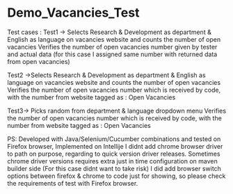 # Demo_Vacancies_Test


Test cases :
Test1 -> Selects Research & Development as department & English as language on vacancies website and counts the number of open vacancies
         Verifies the number of open vacancies number given by tester and actual data (for this case I assigned same number with returned data from open vacancies)
         
Test2 ->Selects Research & Development as department & English as language on vacancies website and counts the number of open vacancies
        Verifies the number of open vacancies number which is received by code, with the number from website tagged as : Open Vacancies
        
Test3-> Picks random from department & language dropdown menu 
         Verifies the number of open vacancies number which is received by code, with the number from website tagged as : Open Vacancies


PS:
Developed with Java/Selenium/Cucumber combinations and tested on Firefox browser, Implemented on Intellije
I didnt add chrome browser driver to path on purpose, regarding to quick version driver releases. Sometimes chrome driver versions requires extra just in time configuration on maven builder side (For this case didnt want to take risk)
I did add browser switch options between firefox & chrome to code just for showing, so please check the requirements of test with Firefox browser.



         
         
